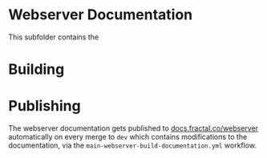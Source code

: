 # Webserver Documentation

This subfolder contains the 





# Building







# Publishing

The webserver documentation gets published to [docs.fractal.co/webserver](https://docs.fractal.co/webserver) automatically on every merge to `dev` which contains modifications to the documentation, via the `main-webserver-build-documentation.yml` workflow.
